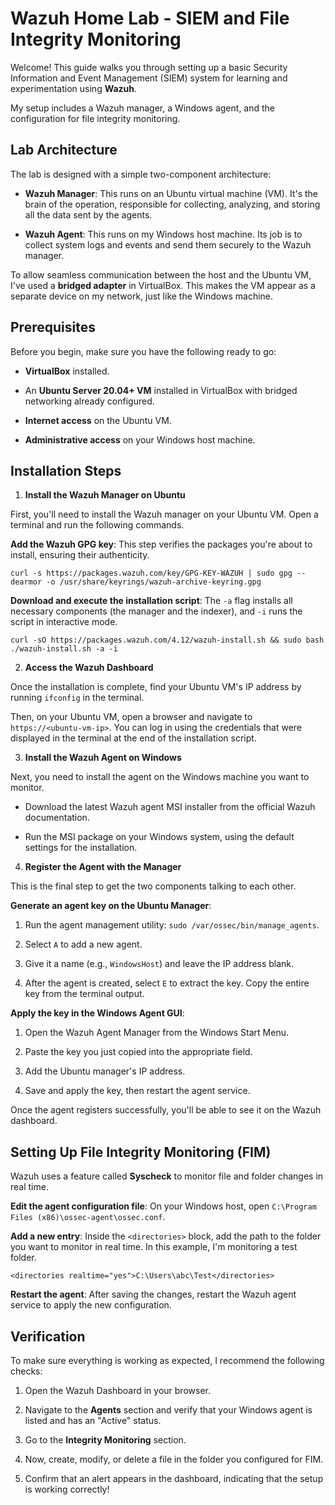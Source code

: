 # Wazuh Home Lab - SIEM and File Integrity Monitoring
Welcome! This guide walks you through setting up a basic Security Information and Event Management (SIEM) system for learning and experimentation using **Wazuh**.

My setup includes a Wazuh manager, a Windows agent, and the configuration for file integrity monitoring.

## Lab Architecture
The lab is designed with a simple two-component architecture:

* **Wazuh Manager**: This runs on an Ubuntu virtual machine (VM). It's the brain of the operation, responsible for collecting, analyzing, and storing all the data sent by the agents.

* **Wazuh Agent**: This runs on my Windows host machine. Its job is to collect system logs and events and send them securely to the Wazuh manager.

To allow seamless communication between the host and the Ubuntu VM, I've used a **bridged adapter** in VirtualBox. This makes the VM appear as a separate device on my network, just like the Windows machine.

## Prerequisites
Before you begin, make sure you have the following ready to go:

* **VirtualBox** installed.

* An **Ubuntu Server 20.04+ VM** installed in VirtualBox with bridged networking already configured.

* **Internet access** on the Ubuntu VM.

* **Administrative access** on your Windows host machine.

## Installation Steps
1. **Install the Wazuh Manager on Ubuntu**

First, you'll need to install the Wazuh manager on your Ubuntu VM. Open a terminal and run the following commands.

**Add the Wazuh GPG key**: This step verifies the packages you're about to install, ensuring their authenticity.

`curl -s https://packages.wazuh.com/key/GPG-KEY-WAZUH | sudo gpg --dearmor -o /usr/share/keyrings/wazuh-archive-keyring.gpg`

**Download and execute the installation script**: The `-a` flag installs all necessary components (the manager and the indexer), and `-i` runs the script in interactive mode.


`curl -sO https://packages.wazuh.com/4.12/wazuh-install.sh && sudo bash ./wazuh-install.sh -a -i`

2. **Access the Wazuh Dashboard**
   
Once the installation is complete, find your Ubuntu VM's IP address by running `ifconfig` in the terminal.

Then, on your Ubuntu VM, open a browser and navigate to `https://<ubuntu-vm-ip>`. You can log in using the credentials that were displayed in the terminal at the end of the installation script.

3. **Install the Wazuh Agent on Windows**

Next, you need to install the agent on the Windows machine you want to monitor.

* Download the latest Wazuh agent MSI installer from the official Wazuh documentation.

* Run the MSI package on your Windows system, using the default settings for the installation.

4. **Register the Agent with the Manager**
 
This is the final step to get the two components talking to each other.

**Generate an agent key on the Ubuntu Manager**:

1. Run the agent management utility: `sudo /var/ossec/bin/manage_agents`.

2. Select `A` to add a new agent.

3. Give it a name (e.g., `WindowsHost`) and leave the IP address blank.

4. After the agent is created, select `E` to extract the key. Copy the entire key from the terminal output.

**Apply the key in the Windows Agent GUI**:

1. Open the Wazuh Agent Manager from the Windows Start Menu.

2. Paste the key you just copied into the appropriate field.

3. Add the Ubuntu manager's IP address.

4. Save and apply the key, then restart the agent service.

Once the agent registers successfully, you'll be able to see it on the Wazuh dashboard.

## **Setting Up File Integrity Monitoring (FIM)**

Wazuh uses a feature called **Syscheck** to monitor file and folder changes in real time.

**Edit the agent configuration file**: On your Windows host, open `C:\Program Files (x86)\ossec-agent\ossec.conf`.

**Add a new entry**: Inside the `<directories>` block, add the path to the folder you want to monitor in real time. In this example, I'm monitoring a test folder.

`<directories realtime="yes">C:\Users\abc\Test</directories>`

**Restart the agent**: After saving the changes, restart the Wazuh agent service to apply the new configuration.

## **Verification**

To make sure everything is working as expected, I recommend the following checks:

1. Open the Wazuh Dashboard in your browser.

2. Navigate to the **Agents** section and verify that your Windows agent is listed and has an "Active" status.

3. Go to the **Integrity Monitoring** section.

4. Now, create, modify, or delete a file in the folder you configured for FIM.

5. Confirm that an alert appears in the dashboard, indicating that the setup is working correctly!
